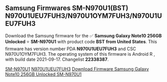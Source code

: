 <h2>Samsung Firmwares SM-N970U1(BST) N970U1UEU7FUH3/N970U1OYM7FUH3/N970U1UEU7FUH3</h2>
Download the Samsung firmware for the ✅ <strong>Samsung Galaxy Note10 256GB Unlocked </strong> ⭐ <strong>SM-N970U1</strong> with product code <strong>BST</strong> <strong> from United States</strong>. This firmware has version number PDA <strong>N970U1UEU7FUH3</strong> and CSC N970U1OYM7FUH3. The operating system of this firmware is Android R , with build date 2021-09-17. Changelist <strong>22338387</strong>.


[SM-N970U1](https://samfirm.shop/samsung/model/SM-N970U1)
[N970U1UEU7FUH3](https://samfirm.shop/samsung/pda/N970U1UEU7FUH3)
[Download Firmware Samsung Galaxy Note10 256GB Unlocked SM-N970U1](https://samfirm.shop/samsung/firmware/457290)
